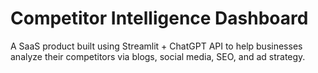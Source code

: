 # Competitor Intelligence Dashboard

A SaaS product built using Streamlit + ChatGPT API to help businesses analyze their competitors via blogs, social media, SEO, and ad strategy.
